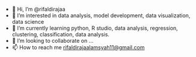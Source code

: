 - 👋 Hi, I’m @rifaldirajaa
- 👀 I’m interested in data analysis, model development, data visualization, data science
- 🌱 I’m currently learning python, R studio, data analysis, regression, clustering, classification, data analysis.
- 💞️ I’m looking to collaborate on ...
- 📫 How to reach me rifaldirajaalamsyah11@gmail.com

<!---
rifaldirajaa/rifaldirajaa is a ✨ special ✨ repository because its `README.md` (this file) appears on your GitHub profile.
You can click the Preview link to take a look at your changes.
--->
